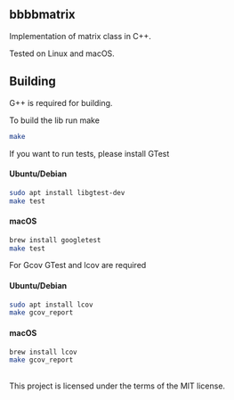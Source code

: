 ## bbbbmatrix

Implementation of matrix class in C++.

Tested on Linux and macOS.

## Building

G++ is required for building.

To build the lib run make

```bash
make
```

If you want to run tests, please install GTest

#### Ubuntu/Debian
```bash
sudo apt install libgtest-dev
make test
```

#### macOS
```bash
brew install googletest
make test
```

For Gcov GTest and lcov are required

#### Ubuntu/Debian
```bash
sudo apt install lcov
make gcov_report
```

#### macOS
```bash
brew install lcov
make gcov_report
```

##

This project is licensed under the terms of the MIT license.
